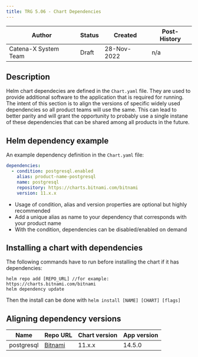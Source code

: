 ```yaml
---
title: TRG 5.06 - Chart Dependencies
---
```


| Author               | Status | Created      | Post-History |
|----------------------|--------|--------------|--------------|
| Catena-X System Team | Draft  | 28-Nov-2022 | n/a          |

## Description

Helm chart dependecies are defined in the `Chart.yaml` file. They are used to provide additional software to the application that is required for running. The intent of this section is to align the versions of specific widely used dependencies so all product teams will use the same. This can lead to better parity and will grant the opportunity to probably use a single instane of these dependencies that can be shared among all products in the future.

## Helm dependency example

An example dependency definition in the `Chart.yaml` file:

```yaml
dependencies:
  - condition: postgresql.enabled
    alias: product-name-postgresql
    name: postgresql
    repository: https://charts.bitnami.com/bitnami
    version: 11.x.x
```

- Usage of condition, alias and version properties are optional but highly recommended
- Add a unique alias as name to your dependency that corresponds with your product name
- With the condition, dependencies can be disabled/enabled on demand

## Installing a chart with dependencies

The following commands have to run before installing the chart if it has dependencies:

```
helm repo add [REPO_URL] //for example: https://charts.bitnami.com/bitnami
helm dependency update
```

Then the install can be done with `helm install [NAME] [CHART] [flags]`

## Aligning dependency versions

|Name |Repo URL |Chart version | App version|
|--- | --- | ---| ---|
|postgresql | [Bitnami](https://charts.bitnami.com/bitnami) | 11.x.x| 14.5.0|
